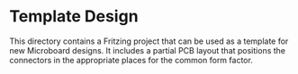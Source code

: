 # Template Design

This directory contains a Fritzing project that can be used as a template for
new Microboard designs. It includes a partial PCB layout that positions the
connectors in the appropriate places for the common form factor.

